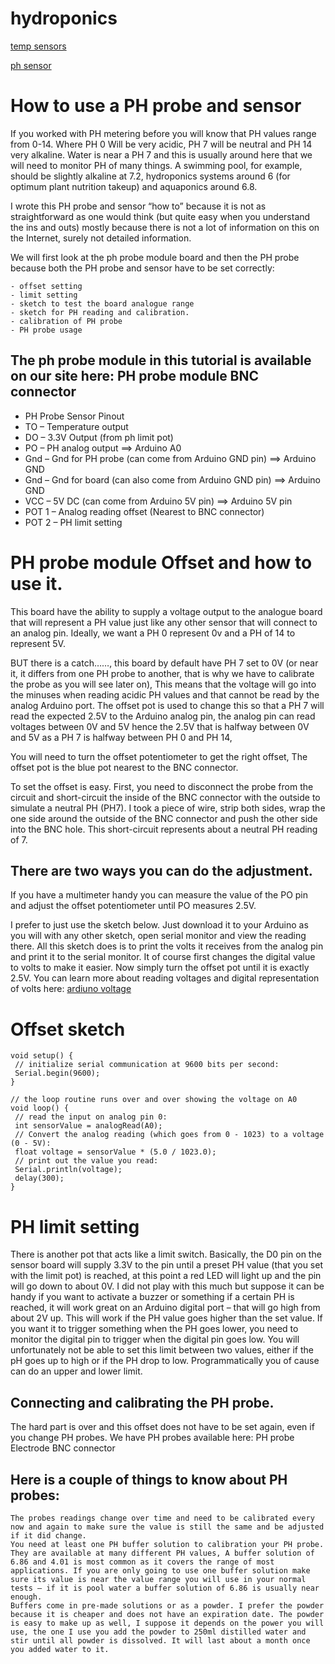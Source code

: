 # hydroponics

[temp sensors](https://www.amazon.ca/gp/product/B087NGQFV2/ref=ppx_yo_dt_b_asin_title_o04_s00?ie=UTF8&psc=1)

[ph sensor](https://www.amazon.ca/gp/product/B07RY6SJLQ/ref=ppx_yo_dt_b_asin_title_o03_s00?ie=UTF8&psc=1)


# How to use a PH probe and sensor

If you worked with PH metering before you will know that PH values range from 0-14. Where PH 0 Will be very acidic, PH 7 will be neutral and PH 14 very alkaline. Water is near a PH 7 and this is usually around here that we will need to monitor PH of many things. A swimming pool, for example, should be slightly alkaline at 7.2, hydroponics systems around 6 (for optimum plant nutrition takeup) and aquaponics around 6.8.

I wrote this PH probe and sensor “how to” because it is not as straightforward as one would think (but quite easy when you understand the ins and outs) mostly because there is not a lot of information on this on the Internet, surely not detailed information.

We will first look at the ph probe module board and then the PH probe because both the PH probe and sensor have to be set correctly:

    - offset setting
    - limit setting
    - sketch to test the board analogue range
    - sketch for PH reading and calibration.
    - calibration of PH probe
    - PH probe usage

## The ph probe module in this tutorial is available on our site here: PH probe module BNC connector

 - PH Probe Sensor Pinout
 - TO – Temperature output
 - DO – 3.3V Output (from ph limit pot)
 - PO – PH analog output ==> Arduino A0
 - Gnd – Gnd for PH probe (can come from Arduino GND pin) ==> Arduino GND
 - Gnd  – Gnd for board (can also come from Arduino GND pin) ==> Arduino GND
 - VCC – 5V DC (can come from Arduino 5V pin) ==> Arduino 5V pin
 - POT 1 – Analog reading offset (Nearest to BNC connector)
 - POT 2 – PH limit setting

# PH probe module Offset and how to use it.

This board have the ability to supply a voltage output to the analogue board that will represent a PH value just like any other sensor that will connect to an analog pin. Ideally, we want a PH 0 represent 0v and a PH of 14 to represent 5V.

BUT there is a catch……, this board by default have PH 7 set to 0V (or near it, it differs from one PH probe to another, that is why we have to calibrate the probe as you will see later on), This means that the voltage will go into the minuses when reading acidic PH values and that cannot be read by the analog Arduino port. The offset pot is used to change this so that a PH 7 will read the expected 2.5V to the Arduino analog pin, the analog pin can read voltages between 0V and 5V hence the 2.5V that is halfway between 0V and 5V as a PH 7 is halfway between PH 0 and PH 14,

You will need to turn the offset potentiometer to get the right offset, The offset pot is the blue pot nearest to the BNC connector.

To set the offset is easy. First, you need to disconnect the probe from the circuit and short-circuit the inside of the BNC connector with the outside to simulate a neutral PH (PH7). I took a piece of wire, strip both sides, wrap the one side around the outside of the BNC connector and push the other side into the BNC hole. This short-circuit represents about a neutral PH reading of 7.

## There are two ways you can do the adjustment.

If you have a multimeter handy you can measure the value of the PO pin and adjust the offset potentiometer until  PO measures 2.5V.

I prefer to just use the sketch below. Just download it to your Arduino as you will with any other sketch, open serial monitor and view the reading there. All this sketch does is to print the volts it receives from the analog pin and print it to the serial monitor. It of course first changes the digital value to volts to make it easier. Now simply turn the offset pot until it is exactly 2.5V. You can learn more about reading voltages and digital representation of volts here: [ardiuno voltage ](https://www.arduino.cc/en/Tutorial/ReadAnalogVoltage)

# Offset sketch
```
void setup() {
 // initialize serial communication at 9600 bits per second:
 Serial.begin(9600);
}

// the loop routine runs over and over showing the voltage on A0
void loop() {
 // read the input on analog pin 0:
 int sensorValue = analogRead(A0);
 // Convert the analog reading (which goes from 0 - 1023) to a voltage (0 - 5V):
 float voltage = sensorValue * (5.0 / 1023.0);
 // print out the value you read:
 Serial.println(voltage);
 delay(300);
}
```
# PH limit setting

There is another pot that acts like a limit switch. Basically, the D0 pin on the sensor board will supply 3.3V to the pin until a preset PH value (that you set with the limit pot) is reached, at this point a red LED will light up and the pin will go down to about 0V.  I did not play with this much but suppose it can be handy if you want to activate a buzzer or something if a certain PH is reached, it will work great on an Arduino digital port – that will go high from about 2V up. This will work if the PH value goes higher than the set value. If you want it to trigger something when the PH goes lower, you need to monitor the digital pin to trigger when the digital pin goes low. You will unfortunately not be able to set this limit between two values, either if the pH goes up to high or if the PH drop to low. Programmatically you of cause can do an upper and lower limit.

## Connecting and calibrating the PH probe.

The hard part is over and this offset does not have to be set again, even if you change PH probes. We have PH probes available here: PH probe Electrode BNC connector

## Here is a couple of things to know about PH probes:

    The probes readings change over time and need to be calibrated every now and again to make sure the value is still the same and be adjusted if it did change.
    You need at least one PH buffer solution to calibration your PH probe. They are available at many different PH values, A buffer solution of 6.86 and 4.01 is most common as it covers the range of most applications. If you are only going to use one buffer solution make sure its value is near the value range you will use in your normal tests – if it is pool water a buffer solution of 6.86 is usually near enough.
    Buffers come in pre-made solutions or as a powder. I prefer the powder because it is cheaper and does not have an expiration date. The powder is easy to make up as well, I suppose it depends on the power you will use, the one I use you add the powder to 250ml distilled water and stir until all powder is dissolved. It will last about a month once you added water to it.
